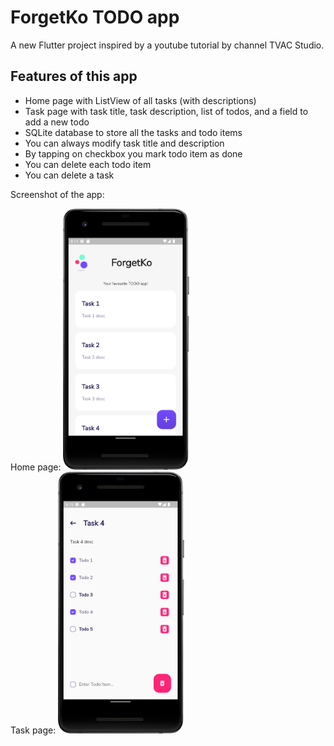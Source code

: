 # ForgetKo TODO app

A new Flutter project inspired by a youtube tutorial by channel TVAC Studio.

## Features of this app

- Home page with ListView of all tasks (with descriptions)
- Task page with task title, task description, list of todos, and a field to add a new todo
- SQLite database to store all the tasks and todo items
- You can always modify task title and description
- By tapping on checkbox you mark todo item as done
- You can delete each todo item
- You can delete a task

Screenshot of the app:

Home page:
<img src="assets/images/img.png" width=40%>
<br>
Task page:
<img src="assets/images/img_1.png" width=40%>



